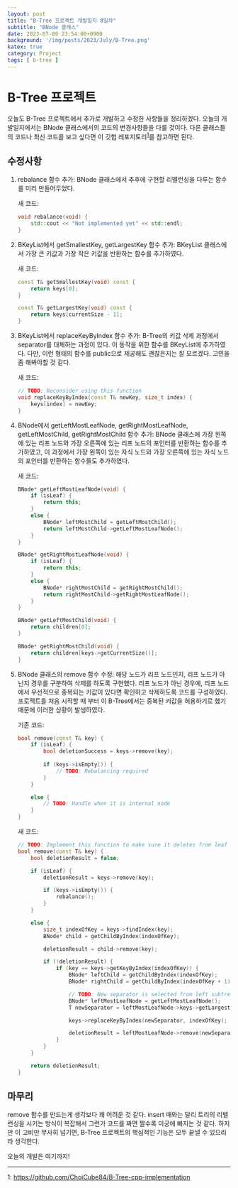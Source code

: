 ```yaml
---
layout: post
title: "B-Tree 프로젝트 개발일지 8일차"
subtitle: "BNode 클래스"
date: 2023-07-09 23:54:00+0900
background: '/img/posts/2023/July/B-Tree.png'
katex: true
category: Project
tags: [ b-tree ]
---
```


# B-Tree 프로젝트

오늘도 B-Tree 프로젝트에서 추가로 개발하고 수정한 사항들을 정리하겠다. 오늘의 개발일지에서는 BNode 클래스에서의 코드의 변경사항들을 다룰 것이다. 다른 클래스들의 코드나 최신 코드를 보고 싶다면 이 깃헙 레포지토리<sup>[1](#footnote_1)</sup>를 참고하면 된다.

## 수정사항

1. rebalance 함수 추가: BNode 클래스에서 추후에 구현할 리밸런싱을 다루는 함수를 미리 만들어두었다. 

    새 코드:

    ```C++
    void rebalance(void) {
		std::cout << "Not implemented yet" << std::endl;
	}
    ```

2. BKeyList에서 getSmallestKey, getLargestKey 함수 추가: BKeyList 클래스에서 가장 큰 키값과 가장 작은 키값을 반환하는 함수를 추가하였다.

    새 코드:

    ```C++
    const T& getSmallestKey(void) const {
		return keys[0];
	}

	const T& getLargestKey(void) const {
		return keys[currentSize - 1];
	}
    ```

3. BKeyList에서 replaceKeyByIndex 함수 추가: B-Tree의 키값 삭제 과정에서 separator를 대체하는 과정이 있다. 이 동작을 위한 함수를 BKeyList에 추가하였다. 다만, 이런 형태의 함수를 public으로 제공해도 괜찮은지는 잘 모르겠다. 고민을 좀 해봐야할 것 같다.

	새 코드:

	```C++
	// TODO: Reconsider using this function
	void replaceKeyByIndex(const T& newKey, size_t index) {
		keys[index] = newKey;
	}
	```

4. BNode에서 getLeftMostLeafNode, getRightMostLeafNode, getLeftMostChild, getRightMostChild 함수 추가: BNode 클래스에 가장 왼쪽에 있는 리프 노드와 가장 오른쪽에 있는 리프 노드의 포인터를 반환하는 함수를 추가하였고, 이 과정에서 가장 왼쪽이 있는 자식 노드와 가장 오른쪽에 있는 자식 노드의 포인터를 반환하는 함수들도 추가하였다.

    새 코드:

    ```C++
    BNode* getLeftMostLeafNode(void) {
		if (isLeaf) {
			return this;
		}
		else {
			BNode* leftMostChild = getLeftMostChild();
			return leftMostChild->getLeftMostLeafNode();
		}
	}

	BNode* getRightMostLeafNode(void) {
		if (isLeaf) {
			return this;
		}
		else {
			BNode* rightMostChild = getRightMostChild();
			return rightMostChild->getRightMostLeafNode();
		}
	}

	BNode* getLeftMostChild(void) {
		return children[0];
	}

	BNode* getRightMostChild(void) {
		return children[keys->getCurrentSize()];
	}
    ```

5. BNode 클래스의 remove 함수 수정: 해당 노드가 리프 노드인지, 리프 노드가 아닌지 경우를 구분하여 삭제를 하도록 구현했다. 리프 노드가 아닌 경우에, 리프 노드에서 우선적으로 중복되는 키값이 있다면 확인하고 삭제하도록 코드를 구성하였다. 프로젝트를 처음 시작할 때 부터 이 B-Tree에서는 중복된 키값을 허용하기로 했기 때문에 이러한 상황이 발생하였다.

	기존 코드:

	```C++
	bool remove(const T& key) {
		if (isLeaf) {
			bool deletionSuccess = keys->remove(key);
			
			if (keys->isEmpty()) {
				// TODO: Rebalancing required
			}
		}

		else {
			// TODO: Handle when it is internal node
		}
	}
	```

	새 코드:

	```C++
	// TODO: Implement this function to make sure it deletes from leaf node
	bool remove(const T& key) {
		bool deletionResult = false;

		if (isLeaf) {
			deletionResult = keys->remove(key);

			if (keys->isEmpty()) {
				rebalance();
			}
		}

		else {
			size_t indexOfKey = keys->findIndex(key);
			BNode* child = getChildByIndex(indexOfKey);

			deletionResult = child->remove(key);

			if (!deletionResult) {
				if (key == keys->getKeyByIndex(indexOfKey)) {
					BNode* leftChild = getChildByIndex(indexOfKey);
					BNode* rightChild = getChildByIndex(indexOfKey + 1);

					// TODO: New separator is selected from left subtree. Check if we should consider about right subtree as well.
					BNode* leftMostLeafNode = getLeftMostLeafNode();
					T newSeparator = leftMostLeafNode->keys->getLargestKey();

					keys->replaceKeyByIndex(newSeparator, indexOfKey);

					deletionResult = leftMostLeafNode->remove(newSeparator);
				}
			}
		}

		return deletionResult;
	}
	```

## 마무리

remove 함수를 만드는게 생각보다 꽤 어려운 것 같다. insert 때와는 달리 트리의 리밸런싱을 시키는 방식이 복잡해서 그런가 코드를 짜면 짤수록 미궁에 빠지는 것 같다. 하지만 이 고비만 무사히 넘기면, B-Tree 프로젝트의 핵심적인 기능은 모두 끝낼 수 있으리라 생각한다.

오늘의 개발은 여기까지!

- - -
<a name="footnote_1">1</a>: <https://github.com/ChoiCube84/B-Tree-cpp-implementation>  
